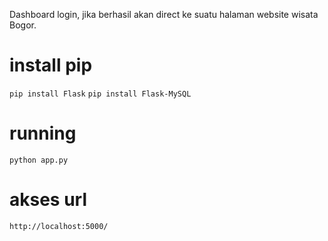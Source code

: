 Dashboard login, jika berhasil akan direct ke suatu halaman website wisata Bogor.

# install pip
```pip install Flask```
```pip install Flask-MySQL```

# running
```python app.py```

# akses url
```http://localhost:5000/```
